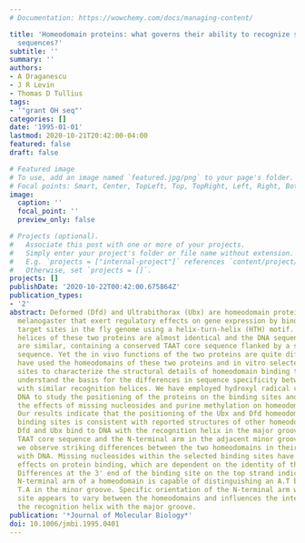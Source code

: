 ```yaml
---
# Documentation: https://wowchemy.com/docs/managing-content/

title: 'Homeodomain proteins: what governs their ability to recognize specific DNA
  sequences?'
subtitle: ''
summary: ''
authors:
- A Draganescu
- J R Levin
- Thomas D Tullius
tags:
- '"grant OH seq"'
categories: []
date: '1995-01-01'
lastmod: 2020-10-21T20:42:00-04:00
featured: false
draft: false

# Featured image
# To use, add an image named `featured.jpg/png` to your page's folder.
# Focal points: Smart, Center, TopLeft, Top, TopRight, Left, Right, BottomLeft, Bottom, BottomRight.
image:
  caption: ''
  focal_point: ''
  preview_only: false

# Projects (optional).
#   Associate this post with one or more of your projects.
#   Simply enter your project's folder or file name without extension.
#   E.g. `projects = ["internal-project"]` references `content/project/deep-learning/index.md`.
#   Otherwise, set `projects = []`.
projects: []
publishDate: '2020-10-22T00:42:00.675864Z'
publication_types:
- '2'
abstract: Deformed (Dfd) and Ultrabithorax (Ubx) are homeodomain proteins from Drosophila
  melanogaster that exert regulatory effects on gene expression by binding to specific
  target sites in the fly genome using a helix-turn-helix (HTH) motif. The recognition
  helices of these two proteins are almost identical and the DNA sequences they recognize
  are similar, containing a conserved TAAT core sequence flanked by a somewhat variable
  sequence. Yet the in vivo functions of the two proteins are quite different. We
  have used the homeodomains of these two proteins and in vitro selected DNA binding
  sites to characterize the structural details of homeodomain binding to DNA and to
  understand the basis for the differences in sequence specificity between homeodomains
  with similar recognition helices. We have employed hydroxyl radical cleavage of
  DNA to study the positioning of the proteins on the binding sites and have analyzed
  the effects of missing nucleosides and purine methylation on homeodomain binding.
  Our results indicate that the positioning of the Ubx and Dfd homeodomains on their
  binding sites is consistent with reported structures of other homeodomain/DNA complexes.
  Dfd and Ubx bind to DNA with the recognition helix in the major groove 3' to the
  TAAT core sequence and the N-terminal arm in the adjacent minor groove. However,
  we observe striking differences between the two homeodomains in their specific interactions
  with DNA. Missing nucleosides within the selected binding sites have differential
  effects on protein binding, which are dependent on the identity of the homeodomain.
  Differences at the 3' end of the binding site on the top strand indicate that the
  N-terminal arm of a homeodomain is capable of distinguishing an A.T base-pair from
  T.A in the minor groove. Specific orientation of the N-terminal arm within the binding
  site appears to vary between the homeodomains and influences the interaction of
  the recognition helix with the major groove.
publication: '*Journal of Molecular Biology*'
doi: 10.1006/jmbi.1995.0401
---
```

